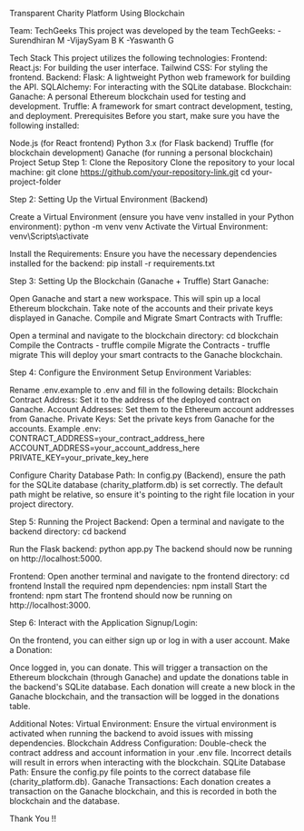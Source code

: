 Transparent Charity Platform Using Blockchain

Team: TechGeeks
This project was developed by the team TechGeeks:
-Surendhiran M
-VijaySyam B K
-Yaswanth G

Tech Stack
This project utilizes the following technologies:
Frontend:
React.js: For building the user interface.
Tailwind CSS: For styling the frontend.
Backend:
Flask: A lightweight Python web framework for building the API.
SQLAlchemy: For interacting with the SQLite database.
Blockchain:
Ganache: A personal Ethereum blockchain used for testing and development.
Truffle: A framework for smart contract development, testing, and deployment.
Prerequisites
Before you start, make sure you have the following installed:

Node.js (for React frontend)
Python 3.x (for Flask backend)
Truffle (for blockchain development)
Ganache (for running a personal blockchain)
Project Setup
Step 1: Clone the Repository
Clone the repository to your local machine:
git clone https://github.com/your-repository-link.git
cd your-project-folder

Step 2: Setting Up the Virtual Environment (Backend)

Create a Virtual Environment (ensure you have venv installed in your Python environment):
python -m venv venv
Activate the Virtual Environment:
venv\Scripts\activate

Install the Requirements: Ensure you have the necessary dependencies installed for the backend:
pip install -r requirements.txt


Step 3: Setting Up the Blockchain (Ganache + Truffle)
Start Ganache:

Open Ganache and start a new workspace. This will spin up a local Ethereum blockchain.
Take note of the accounts and their private keys displayed in Ganache.
Compile and Migrate Smart Contracts with Truffle:

Open a terminal and navigate to the blockchain directory:
cd blockchain
Compile the Contracts  - truffle compile
Migrate the Contracts  - truffle migrate
This will deploy your smart contracts to the Ganache blockchain.

Step 4: Configure the Environment
Setup Environment Variables:

Rename .env.example to .env and fill in the following details:
Blockchain Contract Address: Set it to the address of the deployed contract on Ganache.
Account Addresses: Set them to the Ethereum account addresses from Ganache.
Private Keys: Set the private keys from Ganache for the accounts.
Example .env:
CONTRACT_ADDRESS=your_contract_address_here
ACCOUNT_ADDRESS=your_account_address_here
PRIVATE_KEY=your_private_key_here

Configure Charity Database Path:
In config.py (Backend), ensure the path for the SQLite database (charity_platform.db) is set correctly. The default path might be relative, so ensure it's pointing to the right file location in your project directory.

Step 5: Running the Project
Backend:
Open a terminal and navigate to the backend directory:
cd backend

Run the Flask backend:
python app.py
The backend should now be running on http://localhost:5000.

Frontend:
Open another terminal and navigate to the frontend directory:
cd frontend
Install the required npm dependencies:
npm install
Start the frontend:
npm start
The frontend should now be running on http://localhost:3000.

Step 6: Interact with the Application
Signup/Login:

On the frontend, you can either sign up or log in with a user account.
Make a Donation:

Once logged in, you can donate. This will trigger a transaction on the Ethereum blockchain (through Ganache) and update the donations table in the backend's SQLite database.
Each donation will create a new block in the Ganache blockchain, and the transaction will be logged in the donations table.

Additional Notes:
Virtual Environment: Ensure the virtual environment is activated when running the backend to avoid issues with missing dependencies.
Blockchain Address Configuration: Double-check the contract address and account information in your .env file. Incorrect details will result in errors when interacting with the blockchain.
SQLite Database Path: Ensure the config.py file points to the correct database file (charity_platform.db).
Ganache Transactions: Each donation creates a transaction on the Ganache blockchain, and this is recorded in both the blockchain and the database.

Thank You !!
